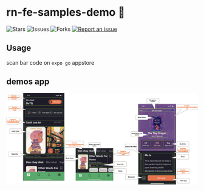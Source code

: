 # rn-fe-samples-demo 🐳

![Stars](https://img.shields.io/github/stars/tquangdo/rn-fe-samples-demo?color=f05340)
![Issues](https://img.shields.io/github/issues/tquangdo/rn-fe-samples-demo?color=f05340)
![Forks](https://img.shields.io/github/forks/tquangdo/rn-fe-samples-demo?color=f05340)
[![Report an issue](https://img.shields.io/badge/Support-Issues-green)](https://github.com/tquangdo/rn-fe-samples-demo/issues/new)

## Usage
scan bar code on `expo go` appstore

## demos app
![structure](screenshots/structure.png)
